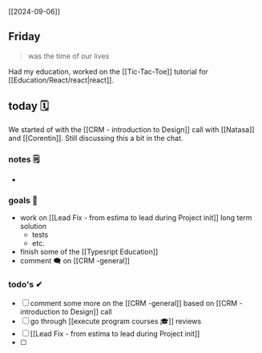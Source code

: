 [[2024-09-06]]

## Friday
> was the time of our lives

Had my education, worked on the [[Tic-Tac-Toe]] tutorial for [[Education/React/react|react]].

## today 🗓

We started of with the [[CRM - introduction to Design]] call with [[Natasa]] and [[Corentin]].
Still discussing this a bit in the chat.

### notes 🗒
- 

### goals 🏴
- work on [[Lead Fix - from estima to lead during Project init]] long term solution
	- tests
	- etc.
- finish some of the [[Typesript Education]]
- comment 🗨 on [[CRM -general]]

### todo's ✔
- [ ] comment some more on the [[CRM -general]] based on [[CRM - introduction to Design]] call
- [ ] go through [[execute program courses 🎓]] reviews
- [ ] [[Lead Fix - from estima to lead during Project init]]
- [ ] 

